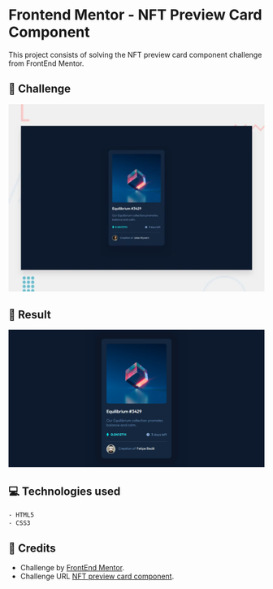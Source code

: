 # Frontend Mentor - NFT Preview Card Component

This project consists of solving the NFT preview card component challenge
from FrontEnd Mentor.

## 🎯 Challenge
![Challenge preview](./assets/readme/challenge.png)

## 🚀 Result
![Result preview](./assets/readme/result.png)

## 💻 Technologies used
    - HTML5
    - CSS3

## 🔗 Credits
- Challenge by [FrontEnd Mentor](https://www.frontendmentor.io/home).
- Challenge URL [NFT preview card component](https://www.frontendmentor.io/challenges/nft-preview-card-component-SbdUL_w0U).